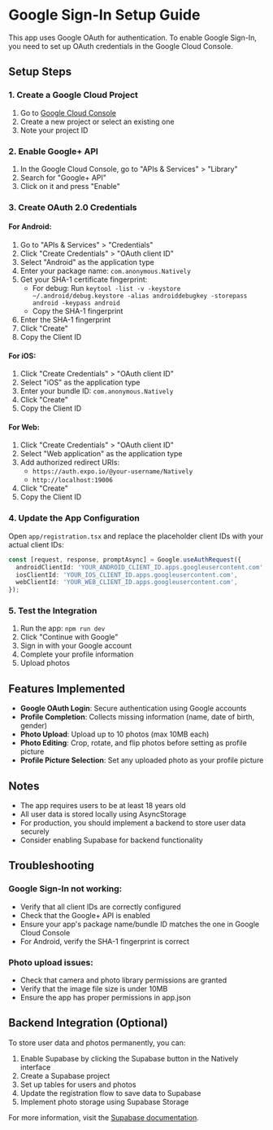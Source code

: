 
# Google Sign-In Setup Guide

This app uses Google OAuth for authentication. To enable Google Sign-In, you need to set up OAuth credentials in the Google Cloud Console.

## Setup Steps

### 1. Create a Google Cloud Project

1. Go to [Google Cloud Console](https://console.cloud.google.com/)
2. Create a new project or select an existing one
3. Note your project ID

### 2. Enable Google+ API

1. In the Google Cloud Console, go to "APIs & Services" > "Library"
2. Search for "Google+ API"
3. Click on it and press "Enable"

### 3. Create OAuth 2.0 Credentials

#### For Android:

1. Go to "APIs & Services" > "Credentials"
2. Click "Create Credentials" > "OAuth client ID"
3. Select "Android" as the application type
4. Enter your package name: `com.anonymous.Natively`
5. Get your SHA-1 certificate fingerprint:
   - For debug: Run `keytool -list -v -keystore ~/.android/debug.keystore -alias androiddebugkey -storepass android -keypass android`
   - Copy the SHA-1 fingerprint
6. Enter the SHA-1 fingerprint
7. Click "Create"
8. Copy the Client ID

#### For iOS:

1. Click "Create Credentials" > "OAuth client ID"
2. Select "iOS" as the application type
3. Enter your bundle ID: `com.anonymous.Natively`
4. Click "Create"
5. Copy the Client ID

#### For Web:

1. Click "Create Credentials" > "OAuth client ID"
2. Select "Web application" as the application type
3. Add authorized redirect URIs:
   - `https://auth.expo.io/@your-username/Natively`
   - `http://localhost:19006`
4. Click "Create"
5. Copy the Client ID

### 4. Update the App Configuration

Open `app/registration.tsx` and replace the placeholder client IDs with your actual client IDs:

```typescript
const [request, response, promptAsync] = Google.useAuthRequest({
  androidClientId: 'YOUR_ANDROID_CLIENT_ID.apps.googleusercontent.com',
  iosClientId: 'YOUR_IOS_CLIENT_ID.apps.googleusercontent.com',
  webClientId: 'YOUR_WEB_CLIENT_ID.apps.googleusercontent.com',
});
```

### 5. Test the Integration

1. Run the app: `npm run dev`
2. Click "Continue with Google"
3. Sign in with your Google account
4. Complete your profile information
5. Upload photos

## Features Implemented

- **Google OAuth Login**: Secure authentication using Google accounts
- **Profile Completion**: Collects missing information (name, date of birth, gender)
- **Photo Upload**: Upload up to 10 photos (max 10MB each)
- **Photo Editing**: Crop, rotate, and flip photos before setting as profile picture
- **Profile Picture Selection**: Set any uploaded photo as your profile picture

## Notes

- The app requires users to be at least 18 years old
- All user data is stored locally using AsyncStorage
- For production, you should implement a backend to store user data securely
- Consider enabling Supabase for backend functionality

## Troubleshooting

### Google Sign-In not working:

- Verify that all client IDs are correctly configured
- Check that the Google+ API is enabled
- Ensure your app's package name/bundle ID matches the one in Google Cloud Console
- For Android, verify the SHA-1 fingerprint is correct

### Photo upload issues:

- Check that camera and photo library permissions are granted
- Verify that the image file size is under 10MB
- Ensure the app has proper permissions in app.json

## Backend Integration (Optional)

To store user data and photos permanently, you can:

1. Enable Supabase by clicking the Supabase button in the Natively interface
2. Create a Supabase project
3. Set up tables for users and photos
4. Update the registration flow to save data to Supabase
5. Implement photo storage using Supabase Storage

For more information, visit the [Supabase documentation](https://supabase.com/docs).
